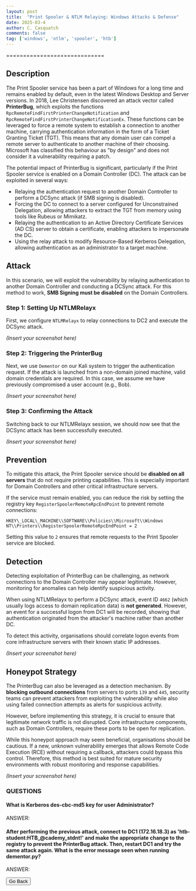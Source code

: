 ```yaml
---
layout: post
title:  "Print Spooler & NTLM Relaying: Windows Attacks & Defense"
date: 2025-03-4
author: C. Casquatch
comments: false
tag: ['windows', 'ntlm', 'spooler', 'htb']
---
```


=============================

Description
-----------

The Print Spooler service has been a part of Windows for a long time and remains enabled by default, even in the latest Windows Desktop and Server versions. In 2018, Lee Christensen discovered an attack vector called **PrinterBug**, which exploits the functions `RpcRemoteFindFirstPrinterChangeNotification` and `RpcRemoteFindFirstPrinterChangeNotificationEx`. These functions can be leveraged to force a remote system to establish a connection to another machine, carrying authentication information in the form of a Ticket Granting Ticket (TGT). This means that any domain user can compel a remote server to authenticate to another machine of their choosing. Microsoft has classified this behaviour as "by design" and does not consider it a vulnerability requiring a patch.

The potential impact of PrinterBug is significant, particularly if the Print Spooler service is enabled on a Domain Controller (DC). The attack can be exploited in several ways:

*   Relaying the authentication request to another Domain Controller to perform a DCSync attack (if SMB signing is disabled).
*   Forcing the DC to connect to a server configured for Unconstrained Delegation, allowing attackers to extract the TGT from memory using tools like Rubeus or Mimikatz.
*   Relaying the authentication to an Active Directory Certificate Services (AD CS) server to obtain a certificate, enabling attackers to impersonate the DC.
*   Using the relay attack to modify Resource-Based Kerberos Delegation, allowing authentication as an administrator to a target machine.

Attack
------

In this scenario, we will exploit the vulnerability by relaying authentication to another Domain Controller and conducting a DCSync attack. For this method to work, **SMB Signing must be disabled** on the Domain Controllers.

### Step 1: Setting Up NTLMRelayx

First, we configure `NTLMRelayx` to relay connections to DC2 and execute the DCSync attack.

_(Insert your screenshot here)_

### Step 2: Triggering the PrinterBug

Next, we use `Dementor` on our Kali system to trigger the authentication request. If the attack is launched from a non-domain joined machine, valid domain credentials are required. In this case, we assume we have previously compromised a user account (e.g., Bob).

_(Insert your screenshot here)_

### Step 3: Confirming the Attack

Switching back to our NTLMRelayx session, we should now see that the DCSync attack has been successfully executed.

_(Insert your screenshot here)_

Prevention
----------

To mitigate this attack, the Print Spooler service should be **disabled on all servers** that do not require printing capabilities. This is especially important for Domain Controllers and other critical infrastructure servers.

If the service must remain enabled, you can reduce the risk by setting the registry key `RegisterSpoolerRemoteRpcEndPoint` to prevent remote connections:

    HKEY\_LOCAL\_MACHINE\\SOFTWARE\\Policies\\Microsoft\\Windows NT\\Printers\\RegisterSpoolerRemoteRpcEndPoint = 2
    

Setting this value to `2` ensures that remote requests to the Print Spooler service are blocked.

Detection
---------

Detecting exploitation of PrinterBug can be challenging, as network connections to the Domain Controller may appear legitimate. However, monitoring for anomalies can help identify suspicious activity.

When using NTLMRelayx to perform a DCSync attack, event ID `4662` (which usually logs access to domain replication data) is **not generated**. However, an event for a successful logon from DC1 will be recorded, showing that authentication originated from the attacker's machine rather than another DC.

To detect this activity, organisations should correlate logon events from core infrastructure servers with their known static IP addresses.

_(Insert your screenshot here)_

Honeypot Strategy
-----------------

The PrinterBug can also be leveraged as a detection mechanism. By **blocking outbound connections** from servers to ports `139` and `445`, security teams can prevent attackers from exploiting the vulnerability while also using failed connection attempts as alerts for suspicious activity.

However, before implementing this strategy, it is crucial to ensure that legitimate network traffic is not disrupted. Core infrastructure components, such as Domain Controllers, require these ports to be open for replication.

While this honeypot approach may seem beneficial, organisations should be cautious. If a new, unknown vulnerability emerges that allows Remote Code Execution (RCE) without requiring a callback, attackers could bypass this control. Therefore, this method is best suited for mature security environments with robust monitoring and response capabilities.

_(Insert your screenshot here)_

### QUESTIONS

#### What is Kerberos des-cbc-md5 key for user Administrator?
ANSWER:

#### After performing the previous attack, connect to DC1 (172.16.18.3) as 'htb-student:HTB_@cademy_stdnt!' and make the appropriate change to the registry to prevent the PrinterBug attack. Then, restart DC1 and try the same attack again. What is the error message seen when running dementor.py?
ANSWER:


<button onclick="history.back()">Go Back</button>
